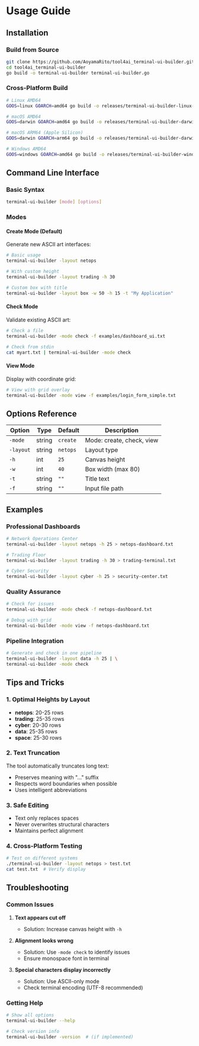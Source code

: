 # Usage Guide

## Installation

### Build from Source

```bash
git clone https://github.com/AoyamaRito/tool4ai_terminal-ui-builder.git
cd tool4ai_terminal-ui-builder
go build -o terminal-ui-builder terminal-ui-builder.go
```

### Cross-Platform Build

```bash
# Linux AMD64
GOOS=linux GOARCH=amd64 go build -o releases/terminal-ui-builder-linux-amd64 terminal-ui-builder.go

# macOS AMD64
GOOS=darwin GOARCH=amd64 go build -o releases/terminal-ui-builder-darwin-amd64 terminal-ui-builder.go

# macOS ARM64 (Apple Silicon)
GOOS=darwin GOARCH=arm64 go build -o releases/terminal-ui-builder-darwin-arm64 terminal-ui-builder.go

# Windows AMD64
GOOS=windows GOARCH=amd64 go build -o releases/terminal-ui-builder-windows-amd64.exe terminal-ui-builder.go
```

## Command Line Interface

### Basic Syntax

```bash
terminal-ui-builder [mode] [options]
```

### Modes

#### Create Mode (Default)

Generate new ASCII art interfaces:

```bash
# Basic usage
terminal-ui-builder -layout netops

# With custom height
terminal-ui-builder -layout trading -h 30

# Custom box with title
terminal-ui-builder -layout box -w 50 -h 15 -t "My Application"
```

#### Check Mode

Validate existing ASCII art:

```bash
# Check a file
terminal-ui-builder -mode check -f examples/dashboard_ui.txt

# Check from stdin
cat myart.txt | terminal-ui-builder -mode check
```

#### View Mode

Display with coordinate grid:

```bash
# View with grid overlay
terminal-ui-builder -mode view -f examples/login_form_simple.txt
```

## Options Reference

| Option | Type | Default | Description |
|--------|------|---------|-------------|
| `-mode` | string | `create` | Mode: create, check, view |
| `-layout` | string | `netops` | Layout type |
| `-h` | int | `25` | Canvas height |
| `-w` | int | `40` | Box width (max 80) |
| `-t` | string | `""` | Title text |
| `-f` | string | `""` | Input file path |

## Examples

### Professional Dashboards

```bash
# Network Operations Center
terminal-ui-builder -layout netops -h 25 > netops-dashboard.txt

# Trading Floor
terminal-ui-builder -layout trading -h 30 > trading-terminal.txt

# Cyber Security
terminal-ui-builder -layout cyber -h 25 > security-center.txt
```

### Quality Assurance

```bash
# Check for issues
terminal-ui-builder -mode check -f netops-dashboard.txt

# Debug with grid
terminal-ui-builder -mode view -f netops-dashboard.txt
```

### Pipeline Integration

```bash
# Generate and check in one pipeline
terminal-ui-builder -layout data -h 25 | \
terminal-ui-builder -mode check
```

## Tips and Tricks

### 1. Optimal Heights by Layout

- **netops**: 20-25 rows
- **trading**: 25-35 rows  
- **cyber**: 20-30 rows
- **data**: 25-35 rows
- **space**: 25-30 rows

### 2. Text Truncation

The tool automatically truncates long text:
- Preserves meaning with "..." suffix
- Respects word boundaries when possible
- Uses intelligent abbreviations

### 3. Safe Editing

- Text only replaces spaces
- Never overwrites structural characters
- Maintains perfect alignment

### 4. Cross-Platform Testing

```bash
# Test on different systems
./terminal-ui-builder -layout netops > test.txt
cat test.txt  # Verify display
```

## Troubleshooting

### Common Issues

1. **Text appears cut off**
   - Solution: Increase canvas height with `-h`

2. **Alignment looks wrong**
   - Solution: Use `-mode check` to identify issues
   - Ensure monospace font in terminal

3. **Special characters display incorrectly**
   - Solution: Use ASCII-only mode
   - Check terminal encoding (UTF-8 recommended)

### Getting Help

```bash
# Show all options
terminal-ui-builder --help

# Check version info
terminal-ui-builder -version  # (if implemented)
```